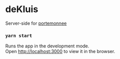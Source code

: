 # deKluis

Server-side for [portemonnee](https://github.com/kaboel/portemonnee)


### `yarn start`

Runs the app in the development mode.<br />
Open [http://localhost:3000](http://localhost:3000) to view it in the browser.